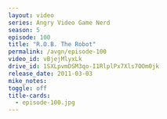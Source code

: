 ```yaml
---
layout: video
series: Angry Video Game Nerd
season: 5
episode: 100
title: "R.O.B. The Robot"
permalink: /avgn/episode-100
video_id: vBjejMlyxLk
drive_id: 1SXLpvmDSM3qo-I1RlplPx7Xls7OOm0jk
release_date: 2011-03-03
mike_notes:
toggle: off
title-cards:
  - episode-100.jpg
---
```

